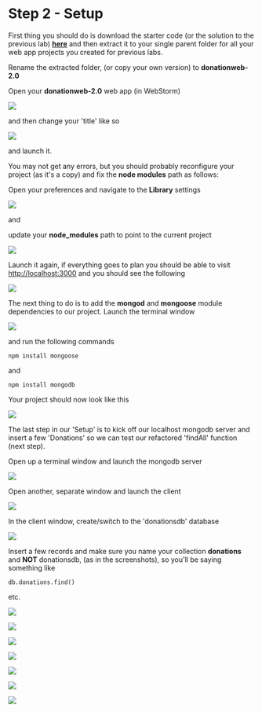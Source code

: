 # Step 2 - Setup

First thing you should do is download the starter code (or the solution to the previous lab) **[here](../zips/donationweb-1.0.solution.zip)** and then extract it to your single parent folder for all your web app projects you created for previous labs. 

Rename the extracted folder, (or copy your own version) to **donationweb-2.0**

Open your **donationweb-2.0** web app (in WebStorm) 

![](../lab03/images/lab02s213.png)

and then change your 'title' like so

![](../lab03/images/lab02s214.png)

and launch it.

You may not get any errors, but you should probably reconfigure your project (as it's a copy) and fix the **node modules** path as follows:

Open your preferences and navigate to the **Library** settings

![](../lab03/images/lab02s211.png)

and

update your **node_modules** path to point to the current project

![](../lab03/images/lab02s212.png)

Launch it again, if everything goes to plan you should be able to visit [http://localhost:3000](http://localhost:3000) and you should see the following


![](../lab03/images/lab02s215.png)


The next thing to do is to add the **mongod** and **mongoose** module dependencies to our project. Launch the terminal window 

![](../lab03/images/lab02s216.png)

and run the following commands


~~~
npm install mongoose
~~~

and

~~~
npm install mongodb
~~~

Your project should now look like this

![](../lab03/images/lab02s217.png)

The last step in our 'Setup' is to kick off our localhost mongodb server and insert a few 'Donations' so we can test our refactored 'findAll' function (next step).

Open up a terminal window and launch the mongodb server

![](../lab03/images/lab02s201.png)

Open another, separate window and launch the client

![](../lab03/images/lab02s202.png)

In the client window, create/switch to the 'donationsdb' database

![](../lab03/images/lab02s203.png)

Insert a few records and make sure you name your collection **donations** and **NOT** donationsdb, (as in the screenshots), so you'll be saying something like


~~~
db.donations.find()
~~~

etc.

![](../lab03/images/lab02s204.png)



![](../lab03/images/lab02s205.png)

![](../lab03/images/lab02s206.png)

![](../lab03/images/lab02s207.png)

![](../lab03/images/lab02s208.png)

![](../lab03/images/lab02s209.png)

![](../lab03/images/lab02s210.png)